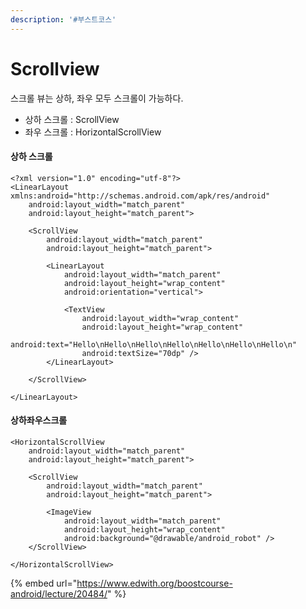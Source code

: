 ```yaml
---
description: '#부스트코스'
---
```


# Scrollview

스크롤 뷰는 상하, 좌우 모두 스크롤이 가능하다.

* 상하 스크롤 : ScrollView
* 좌우 스크롤 : HorizontalScrollView

#### 상하 스크롤 

```markup
<?xml version="1.0" encoding="utf-8"?>
<LinearLayout xmlns:android="http://schemas.android.com/apk/res/android"
    android:layout_width="match_parent"
    android:layout_height="match_parent">

    <ScrollView
        android:layout_width="match_parent"
        android:layout_height="match_parent">

        <LinearLayout
            android:layout_width="match_parent"
            android:layout_height="wrap_content"
            android:orientation="vertical">

            <TextView
                android:layout_width="wrap_content"
                android:layout_height="wrap_content"
                android:text="Hello\nHello\nHello\nHello\nHello\nHello\nHello\n"
                android:textSize="70dp" />
        </LinearLayout>

    </ScrollView>

</LinearLayout>
```

#### 상하좌우스크롤

```markup
<HorizontalScrollView
    android:layout_width="match_parent"
    android:layout_height="match_parent">

    <ScrollView
        android:layout_width="match_parent"
        android:layout_height="match_parent">

        <ImageView
            android:layout_width="match_parent"
            android:layout_height="wrap_content"
            android:background="@drawable/android_robot" />
    </ScrollView>

</HorizontalScrollView>
```

{% embed url="https://www.edwith.org/boostcourse-android/lecture/20484/" %}



